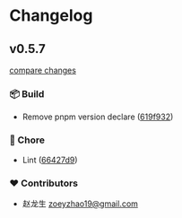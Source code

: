# Changelog


## v0.5.7

[compare changes](https://github.com/zoeyzhao19/pkg-name/compare/v0.5.6...v0.5.7)

### 📦 Build

- Remove pnpm version declare ([619f932](https://github.com/zoeyzhao19/pkg-name/commit/619f932))

### 🏡 Chore

- Lint ([66427d9](https://github.com/zoeyzhao19/pkg-name/commit/66427d9))

### ❤️ Contributors

- 赵龙生 <zoeyzhao19@gmail.com>

